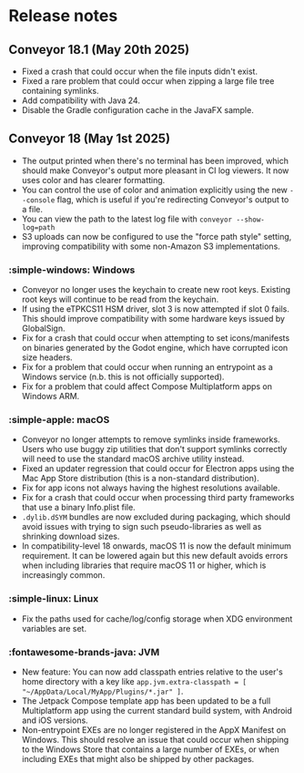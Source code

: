 # Release notes

## Conveyor 18.1 (May 20th 2025)

* Fixed a crash that could occur when the file inputs didn't exist.
* Fixed a rare problem that could occur when zipping a large file tree containing symlinks.
* Add compatibility with Java 24.
* Disable the Gradle configuration cache in the JavaFX sample.

## Conveyor 18 (May 1st 2025)

* The output printed when there's no terminal has been improved, which should make Conveyor's output more pleasant in CI log viewers. It now uses color and has clearer formatting.
* You can control the use of color and animation explicitly using the new `--console` flag, which is useful if you're redirecting Conveyor's output to a file.
* You can view the path to the latest log file with `conveyor --show-log=path`
* S3 uploads can now be configured to use the "force path style" setting, improving compatibility with some non-Amazon S3 implementations.

### :simple-windows: Windows

* Conveyor no longer uses the keychain to create new root keys. Existing root keys will continue to be read from the keychain.
* If using the eTPKCS11 HSM driver, slot 3 is now attempted if slot 0 fails. This should improve compatibility with some hardware keys issued by GlobalSign.
* Fix for a crash that could occur when attempting to set icons/manifests on binaries generated by the Godot engine, which have corrupted icon size headers.
* Fix for a problem that could occur when running an entrypoint as a Windows service (n.b. this is not officially supported).
* Fix for a problem that could affect Compose Multiplatform apps on Windows ARM.

### :simple-apple: macOS

* Conveyor no longer attempts to remove symlinks inside frameworks. Users who use buggy zip utilities that don't support symlinks correctly will need to use the standard macOS archive utility instead.
* Fixed an updater regression that could occur for Electron apps using the Mac App Store distribution (this is a non-standard distribution).
* Fix for app icons not always having the highest resolutions available.
* Fix for a crash that could occur when processing third party frameworks that use a binary Info.plist file.
* `.dylib.dSYM` bundles are now excluded during packaging, which should avoid issues with trying to sign such pseudo-libraries as well as shrinking download sizes.
* In compatibility-level 18 onwards, macOS 11 is now the default minimum requirement. It can be lowered again but this new default avoids errors when including libraries that require macOS 11 or higher, which is increasingly common.

### :simple-linux: Linux

* Fix the paths used for cache/log/config storage when XDG environment variables are set.

### :fontawesome-brands-java: JVM

* New feature: You can now add classpath entries relative to the user's home directory with a key like `app.jvm.extra-classpath = [ "~/AppData/Local/MyApp/Plugins/*.jar" ]`.
* The Jetpack Compose template app has been updated to be a full Multiplatform app using the current standard build system, with Android and iOS versions.
* Non-entrypoint EXEs are no longer registered in the AppX Manifest on Windows. This should resolve an issue that could occur when shipping to the Windows Store that contains a large number of EXEs, or when including EXEs that might also be shipped by other packages. 
